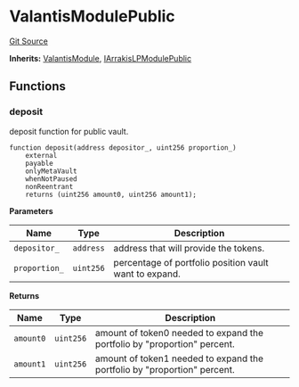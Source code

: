 # ValantisModulePublic

[Git Source](https://github.com/ArrakisFinance/arrakis-modular/blob/main/src/modules/ValantisSOTModulePublic.sol)

**Inherits:**
[ValantisModule](/src/abstracts/ValantisSOTModule.sol/abstract.ValantisModule.md), [IArrakisLPModulePublic](/src/interfaces/IArrakisLPModulePublic.sol/interface.IArrakisLPModulePublic.md)


## Functions
### deposit

deposit function for public vault.


```solidity
function deposit(address depositor_, uint256 proportion_)
    external
    payable
    onlyMetaVault
    whenNotPaused
    nonReentrant
    returns (uint256 amount0, uint256 amount1);
```
**Parameters**

|Name|Type|Description|
|----|----|-----------|
|`depositor_`|`address`|address that will provide the tokens.|
|`proportion_`|`uint256`|percentage of portfolio position vault want to expand.|

**Returns**

|Name|Type|Description|
|----|----|-----------|
|`amount0`|`uint256`|amount of token0 needed to expand the portfolio by "proportion" percent.|
|`amount1`|`uint256`|amount of token1 needed to expand the portfolio by "proportion" percent.|


